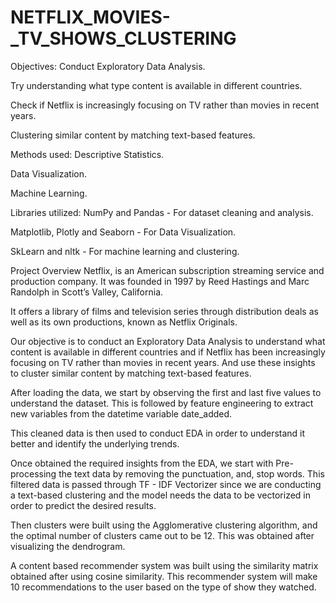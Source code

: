 # NETFLIX_MOVIES-_TV_SHOWS_CLUSTERING

Objectives: Conduct Exploratory Data Analysis.

Try understanding what type content is available in different countries.

Check if Netflix is increasingly focusing on TV rather than movies in recent years.

Clustering similar content by matching text-based features.

Methods used: Descriptive Statistics.

Data Visualization.

Machine Learning.

Libraries utilized: NumPy and Pandas - For dataset cleaning and analysis.

Matplotlib, Plotly and Seaborn - For Data Visualization.

SkLearn and nltk - For machine learning and clustering.

Project Overview Netflix, is an American subscription streaming service and production company. It was founded in 1997 by Reed Hastings and Marc Randolph in Scott’s Valley, California.

It offers a library of films and television series through distribution deals as well as its own productions, known as Netflix Originals.

Our objective is to conduct an Exploratory Data Analysis to understand what content is available in different countries and if Netflix has been increasingly focusing on TV rather than movies in recent years. And use these insights to cluster similar content by matching text-based features.

After loading the data, we start by observing the first and last five values to understand the dataset. This is followed by feature engineering to extract new variables from the datetime variable date_added.

This cleaned data is then used to conduct EDA in order to understand it better and identify the underlying trends.

Once obtained the required insights from the EDA, we start with Pre-processing the text data by removing the punctuation, and, stop words. This filtered data is passed through TF - IDF Vectorizer since we are conducting a text-based clustering and the model needs the data to be vectorized in order to predict the desired results.

Then clusters were built using the Agglomerative clustering algorithm, and the optimal number of clusters came out to be 12. This was obtained after visualizing the dendrogram.

A content based recommender system was built using the similarity matrix obtained after using cosine similarity. This recommender system will make 10 recommendations to the user based on the type of show they watched.
